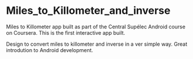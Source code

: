 # Miles_to_Killometer_and_inverse

Miles to Killometer app built as part of the Central Supélec Android course on Coursera. This is the first interactive app built. 

Design to convert miles to killometer and inverse in a ver simple way. Great introdution to Android development.

